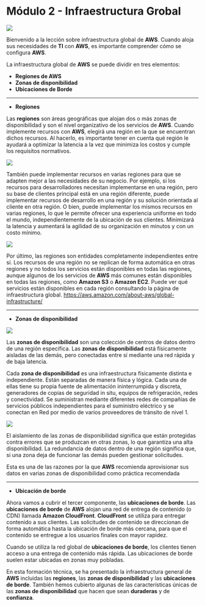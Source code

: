 # Módulo 2 - Infraestructura Grobal

![](https://i.imgur.com/sE9XW4R.png)

Bienvenido a la lección sobre infraestructura global de **AWS**. Cuando aloja sus necesidades de **TI** con **AWS**, es importante comprender cómo se configura **AWS**.

La infraestructura global de **AWS** se puede dividir en tres elementos:

- **Regiones de AWS**
- **Zonas de disponibilidad**
- **Ubicaciones de Borde**

----
- **Regiones**

Las **regiones** son áreas geográficas que alojan dos o más zonas de disponibilidad y son el nivel organizativo de los servicios de **AWS**. Cuando implemente recursos con **AWS**,  elegirá una región en la que se encuentran dichos recursos. Al hacerlo, es importante tener en cuenta qué región le ayudará a optimizar la latencia a la vez que minimiza los costos y cumple los requisitos normativos.

![](https://i.imgur.com/IBMXxU5.png)

También puede implementar recursos en varias regiones para que se adapten mejor a las necesidades de su negocio. Por ejemplo, si los recursos para desarrolladores necesitan implementarse en una región, pero su base de clientes principal está en una región diferente, puede implementar recursos de desarrollo en una región y su solución orientada al cliente en otra región. O bien, puede implementar los mismos recursos en varias regiones, lo que le permite ofrecer una experiencia uniforme en todo el mundo, independientemente de la ubicación de sus clientes. Minimizará la latencia y aumentará la agilidad de su organización en minutos y con un costo mínimo. 

![](https://i.imgur.com/p3mg50H.png)

Por último, las regiones son entidades completamente independientes entre sí. Los recursos de una región no se replican de forma automática en otras regiones y no todos los servicios están disponibles en todas las regiones, aunque algunos de los servicios de **AWS** más comunes están disponibles en todas las regiones, como **Amazon S3** o **Amazon EC2**. Puede ver qué servicios están disponibles en cada región consultando la página de infraestructura global. https://aws.amazon.com/about-aws/global-infrastructure/

----
- **Zonas de disponibilidad**

![](https://i.imgur.com/JBmtB2s.png)

Las **zonas de disponibilidad** son una colección de centros de datos dentro de una región específica. Las **zonas de disponibilidad** está físicamente aisladas de las demás, pero conectadas entre sí mediante una red rápida y de baja latencia.

Cada **zona de disponibilidad** es una infraestructura físicamente distinta e independiente. Están separadas de manera física y lógica. Cada una de ellas tiene su propia fuente de alimentación ininterrumpida y discreta, generadores de copias de seguridad in situ, equipos de refrigeración, redes y conectividad. Se suministran mediante diferentes redes de compañías de servicios públicos independientes para el suministro eléctrico y se conectan en Red por medio de varios proveedores de tránsito de nivel 1.

![](https://i.imgur.com/UHOImoU.png)

El aislamiento de las zonas de disponibilidad significa que están protegidas contra errores que se produzcan en otras zonas, lo que garantiza una alta disponibilidad. La redundancia de datos dentro de una región significa que, si una zona deja de funcionar las demás pueden gestionar solicitudes. 

Esta es una de las razones por la que **AWS** recomienda aprovisionar sus datos en varias zonas de disponibilidad como práctica recomendada

----
- **Ubicación de borde**

Ahora vamos a cubrir el tercer componente, las **ubicaciones de borde**. Las **ubicaciones de borde** de **AWS** alojan una red de entrega de contenido (o CDN) llamada **Amazon CloudFront**. **CloudFront** se utiliza para entregar contenido a sus clientes. Las solicitudes de contenido se direccionan de forma automática hasta la ubicación de borde más cercana,  para que el contenido se entregue a los usuarios finales con mayor rapidez.

Cuando se utiliza la red global de **ubicaciones de borde**, los clientes tienen acceso a una entrega de contenido más rápida. Las ubicaciones de borde suelen estar ubicadas en zonas muy pobladas. 

En esta formación técnica, se ha presentado la infraestructura general de **AWS** incluidas las **regiones**,  las **zonas de disponibilidad** y las **ubicaciones de borde**. También hemos cubierto algunas de las características únicas de las **zonas de disponibilidad** que hacen que sean **duraderas** y de **confianza**.